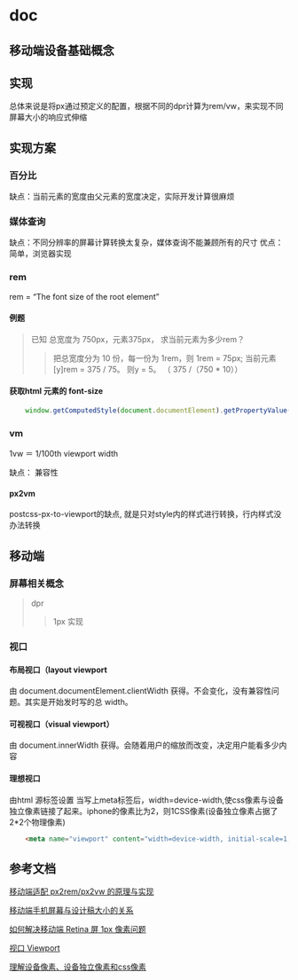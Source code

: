 # doc

## 移动端设备基础概念

## 实现

总体来说是将px通过预定义的配置，根据不同的dpr计算为rem/vw，来实现不同屏幕大小的响应式伸缩

## 实现方案

### 百分比

缺点：当前元素的宽度由父元素的宽度决定，实际开发计算很麻烦

### 媒体查询

缺点：不同分辨率的屏幕计算转换太复杂，媒体查询不能兼顾所有的尺寸
优点：简单，浏览器实现

### rem

rem = “The font size of the root element”

#### 例题
>
> 已知 总宽度为 750px，元素375px， 求当前元素为多少rem？
>> 把总宽度分为 10 份，每一份为 1rem，则 1rem = 75px;
>> 当前元素 [y]rem = 375 / 75。 则y = 5。 （ 375 /（750 * 10））

#### 获取html 元素的 font-size

``` javascript
    window.getComputedStyle(document.documentElement).getPropertyValue('font-size')
```

### vm

   1vw ＝ 1/100th viewport width

   缺点： 兼容性

#### px2vm

postcss-px-to-viewport的缺点, 就是只对style内的样式进行转换，行内样式没办法转换

## 移动端

### 屏幕相关概念
>
> dpr
>> 1px 实现

### 视口

#### 布局视口（layout viewport

由 document.documentElement.clientWidth 获得。不会变化，没有兼容性问题。其实是开始发时写的总 width。

#### 可视视口（visual viewport）

由 document.innerWidth 获得。会随着用户的缩放而改变，决定用户能看多少内容

#### 理想视口

由html 源标签设置
当写上meta标签后，width=device-width,使css像素与设备独立像素链接了起来。iphone的像素比为2，则1CSS像素(设备独立像素占据了 2*2个物理像素)

``` html
    <meta name="viewport" content="width=device-width, initial-scale=1, maximum-scale=1, user-scalable=no">
```

## 参考文档

[移动端适配 px2rem/px2vw 的原理与实现](https://segmentfault.com/a/1190000015619303)

[移动端手机屏幕与设计稿大小的关系](https://zhuanlan.zhihu.com/p/597225296)

[如何解决移动端 Retina 屏 1px 像素问题](https://github.com/sisterAn/blog/issues/117)

[视口 Viewport](https://developer.mozilla.org/zh-CN/docs/Glossary/Viewport)

[理解设备像素、设备独立像素和css像素](https://juejin.cn/post/7042597141528707102)
